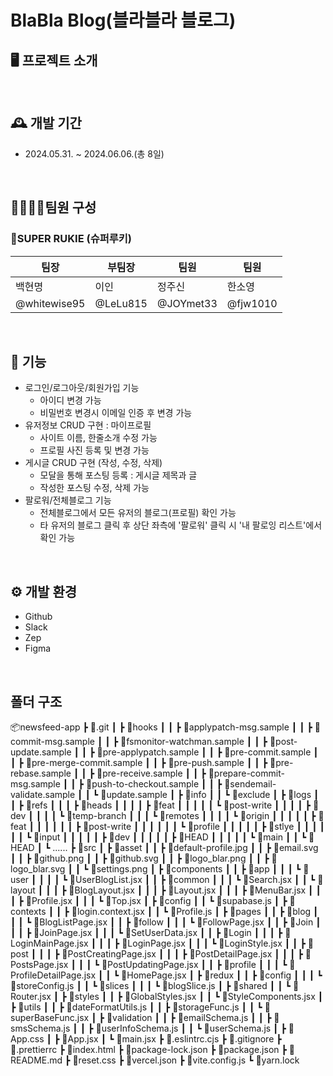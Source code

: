 # BlaBla Blog(블라블라 블로그)

## 🖥️ 프로젝트 소개

<br>

## 🕰️ 개발 기간

- 2024.05.31. ~ 2024.06.06.(총 8일)

<br>

## 👨‍👩‍👧‍👦팀원 구성

### 🌟SUPER RUKIE (슈퍼루키)
| 팀장       | 부팀장     | 팀원       | 팀원      | 
| ---------- | ---------- | ---------- | ----------|
| 백현명     | 이인       | 정주신      | 한소영     | 
|@whitewise95  | @LeLu815  | @JOYmet33  | @fjw1010  |

<br>

## 📌 기능

- 로그인/로그아웃/회원가입 기능
  - 아이디 변경 가능
  - 비밀번호 변경시 이메일 인증 후 변경 가능
- 유저정보 CRUD 구현 : 마이프로필
  - 사이트 이름, 한줄소개 수정 가능
  - 프로필 사진 등록 및 변경 가능
- 게시글 CRUD 구현 (작성, 수정, 삭제)
  - 모달을 통해 포스팅 등록 : 게시글 제목과 글
  - 작성한 포스팅 수정, 삭제 가능
- 팔로워/전체블로그 기능
  - 전체블로그에서 모든 유저의 블로그(프로필) 확인 가능
  - 타 유저의 블로그 클릭 후 상단 좌측에 '팔로워' 클릭 시 '내 팔로잉 리스트'에서 확인 가능
 
 <br>
 
 ## ⚙️ 개발 환경
- Github
- Slack
- Zep
- Figma

<br>

## 폴더 구조
📦newsfeed-app
 ┣ 📂.git
 ┃ ┣ 📂hooks
 ┃ ┃ ┣ 📜applypatch-msg.sample
 ┃ ┃ ┣ 📜commit-msg.sample
 ┃ ┃ ┣ 📜fsmonitor-watchman.sample
 ┃ ┃ ┣ 📜post-update.sample
 ┃ ┃ ┣ 📜pre-applypatch.sample
 ┃ ┃ ┣ 📜pre-commit.sample
 ┃ ┃ ┣ 📜pre-merge-commit.sample
 ┃ ┃ ┣ 📜pre-push.sample
 ┃ ┃ ┣ 📜pre-rebase.sample
 ┃ ┃ ┣ 📜pre-receive.sample
 ┃ ┃ ┣ 📜prepare-commit-msg.sample
 ┃ ┃ ┣ 📜push-to-checkout.sample
 ┃ ┃ ┣ 📜sendemail-validate.sample
 ┃ ┃ ┗ 📜update.sample
 ┃ ┣ 📂info
 ┃ ┃ ┗ 📜exclude
 ┃ ┣ 📂logs
 ┃ ┃ ┣ 📂refs
 ┃ ┃ ┃ ┣ 📂heads
 ┃ ┃ ┃ ┃ ┣ 📂feat
 ┃ ┃ ┃ ┃ ┃ ┗ 📜post-write
 ┃ ┃ ┃ ┃ ┣ 📜dev
 ┃ ┃ ┃ ┃ ┗ 📜temp-branch
 ┃ ┃ ┃ ┗ 📂remotes
 ┃ ┃ ┃ ┃ ┗ 📂origin
 ┃ ┃ ┃ ┃ ┃ ┣ 📂feat
 ┃ ┃ ┃ ┃ ┃ ┃ ┣ 📜post-write
 ┃ ┃ ┃ ┃ ┃ ┃ ┗ 📜profile
 ┃ ┃ ┃ ┃ ┃ ┣ 📂stlye
 ┃ ┃ ┃ ┃ ┃ ┃ ┗ 📜input
 ┃ ┃ ┃ ┃ ┃ ┣ 📜dev
 ┃ ┃ ┃ ┃ ┃ ┣ 📜HEAD
 ┃ ┃ ┃ ┃ ┃ ┗ 📜main
 ┃ ┃ ┗ 📜HEAD
 ┃ ┗ ......
 ┣ 📂src
 ┃ ┣ 📂asset
 ┃ ┃ ┣ 📜default-profile.jpg
 ┃ ┃ ┣ 📜email.svg
 ┃ ┃ ┣ 📜github.png
 ┃ ┃ ┣ 📜github.svg
 ┃ ┃ ┣ 📜logo_blar.png
 ┃ ┃ ┣ 📜logo_blar.svg
 ┃ ┃ ┗ 📜settings.png
 ┃ ┣ 📂components
 ┃ ┃ ┣ 📂app
 ┃ ┃ ┃ ┗ 📂user
 ┃ ┃ ┃ ┃ ┗ 📜UserBlogList.jsx
 ┃ ┃ ┣ 📂common
 ┃ ┃ ┃ ┗ 📜Search.jsx
 ┃ ┃ ┗ 📂layout
 ┃ ┃ ┃ ┣ 📜BlogLayout.jsx
 ┃ ┃ ┃ ┣ 📜Layout.jsx
 ┃ ┃ ┃ ┣ 📜MenuBar.jsx
 ┃ ┃ ┃ ┣ 📜Profile.jsx
 ┃ ┃ ┃ ┗ 📜Top.jsx
 ┃ ┣ 📂config
 ┃ ┃ ┗ 📜supabase.js
 ┃ ┣ 📂contexts
 ┃ ┃ ┣ 📜login.context.jsx
 ┃ ┃ ┗ 📜Profile.js
 ┃ ┣ 📂pages
 ┃ ┃ ┣ 📂blog
 ┃ ┃ ┃ ┗ 📜BlogListPage.jsx
 ┃ ┃ ┣ 📂follow
 ┃ ┃ ┃ ┗ 📜FollowPage.jsx
 ┃ ┃ ┣ 📂Join
 ┃ ┃ ┃ ┣ 📜JoinPage.jsx
 ┃ ┃ ┃ ┗ 📜SetUserData.jsx
 ┃ ┃ ┣ 📂Login
 ┃ ┃ ┃ ┣ 📜LoginMainPage.jsx
 ┃ ┃ ┃ ┣ 📜LoginPage.jsx
 ┃ ┃ ┃ ┗ 📜LoginStyle.jsx
 ┃ ┃ ┣ 📂post
 ┃ ┃ ┃ ┣ 📜PostCreatingPage.jsx
 ┃ ┃ ┃ ┣ 📜PostDetailPage.jsx
 ┃ ┃ ┃ ┣ 📜PostsPage.jsx
 ┃ ┃ ┃ ┗ 📜PostUpdatingPage.jsx
 ┃ ┃ ┣ 📂profile
 ┃ ┃ ┃ ┗ 📜ProfileDetailPage.jsx
 ┃ ┃ ┗ 📜HomePage.jsx
 ┃ ┣ 📂redux
 ┃ ┃ ┣ 📂config
 ┃ ┃ ┃ ┗ 📜storeConfig.js
 ┃ ┃ ┗ 📂slices
 ┃ ┃ ┃ ┗ 📜blogSlice.js
 ┃ ┣ 📂shared
 ┃ ┃ ┗ 📜Router.jsx
 ┃ ┣ 📂styles
 ┃ ┃ ┣ 📜GlobalStyles.jsx
 ┃ ┃ ┗ 📜StyleComponents.jsx
 ┃ ┣ 📂utils
 ┃ ┃ ┣ 📜dateFormatUtils.js
 ┃ ┃ ┣ 📜storageFunc.js
 ┃ ┃ ┗ 📜superBaseFunc.jsx
 ┃ ┣ 📂validation
 ┃ ┃ ┣ 📜emailSchema.js
 ┃ ┃ ┣ 📜smsSchema.js
 ┃ ┃ ┣ 📜userInfoSchema.js
 ┃ ┃ ┗ 📜userSchema.js
 ┃ ┣ 📜App.css
 ┃ ┣ 📜App.jsx
 ┃ ┗ 📜main.jsx
 ┣ 📜.eslintrc.cjs
 ┣ 📜.gitignore
 ┣ 📜.prettierrc
 ┣ 📜index.html
 ┣ 📜package-lock.json
 ┣ 📜package.json
 ┣ 📜README.md
 ┣ 📜reset.css
 ┣ 📜vercel.json
 ┣ 📜vite.config.js
 ┗ 📜yarn.lock
